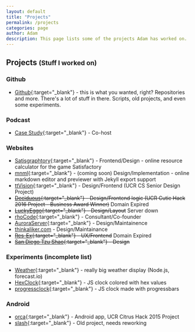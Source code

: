 ```yaml
---
layout: default
title: "Projects"
permalink: /projects
categories: page
author: Adam
description: This page lists some of the projects Adam has worked on.
---
```


<h2 class="">Projects <small>(Stuff I worked on)</small></h2>

### Github
+ [Github](http://github.com/thinkaliker){:target="_blank"} - this is what you wanted, right? Repositories and more. There's a lot of stuff in there. Scripts, old projects, and even some experiments.

### Podcast
+ [Case Study](https://casestudy.show){:target="_blank"} - Co-host

### Websites
+ [Satisgraphtory](https://satisgraphtory.com){:target="_blank"} - Frontend/Design - online resource calculator for the game Satisfactory
+ [mnml](http://mnml.thinkaliker.com){:target="_blank"} - (coming soon) Design/Implementation - online markdown editor and previewer with Jekyll export support
+ [ttVision](http://ttvision.cc){:target="_blank"} - Design/Frontend (UCR CS Senior Design Project)
+ ~~[Deciduous](https://deciduous.cc){:target="_blank"} - Design/Frontend logic (UCR Cutie Hack 2016 Project - Business Award Winner)~~ Domain Expired
+ ~~[LuckyEggo](http://luckyeggo.com){:target="_blank"} - Design/Layout~~ Server down
+ [rhoCode](http://rhocode.com){:target="_blank"} - Consultant/Co-founder
+ [AuroraServer](http://auroraserver.games){:target="_blank"} - Design/Maintainence
+ [thinkaliker.com](http://thinkaliker.com) - Design/Maintainance
+ ~~[Res-Ex](http://res-ex.net){:target="_blank"} - UX/Frontend~~ Domain Expired
+ ~~[San Diego Tzu Shao](http://sandiegotzushao.com){:target="_blank"} - Design~~

### Experiments (incomplete list)
+ [Weather](http://weather.thinkaliker.com){:target="_blank"} - really big weather display (Node.js, forecast.io)
+ [HexClock](http://cdn.thinkaliker.com/HexClock){:target="_blank"} - JS clock colored with hex values
+ [progressclock](http://cdn.thinkaliker.com/progressclock){:target="_blank"} - JS clock made with progressbars

### Android
+ [orca](http://github.com/rhocode/orca){:target="_blank"} - Android app, UCR Citrus Hack 2015 Project
+ [slash](http://github.com/thinkaliker/slash){:target="_blank"} - Old project, needs reworking